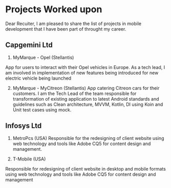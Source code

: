 # Projects Worked upon

Dear Recuiter, I am pleased to share the list of projects in mobile development that I have been part of throught my career.

## Capgemini Ltd

1. MyMarque - Opel (Stellantis)

App for users to interact with their Opel vehicles in Europe. As a tech lead, I am involved in implementation of new features being introduced for new electric vehicle being launched

2. MyMarque - MyCitreon (Stellantis)
App catering Citreon cars for their customers. I am the Tech Lead of the team responsible for transformation of existing application to latest Android standards and guidelines such as Clean architecture, MVVM, Kotlin, DI using Koin and Unit test cases using mock.

## Infosys Ltd

1. MetroPcs (USA)
Responsible for the redesigning of client website using web technology and tools like Adobe CQ5 for content design and management.

2. T-Mobile (USA)

Responsible for redesigning of client website in desktop and mobile formats using web technology and tools like Adobe CQ5 for content design and management